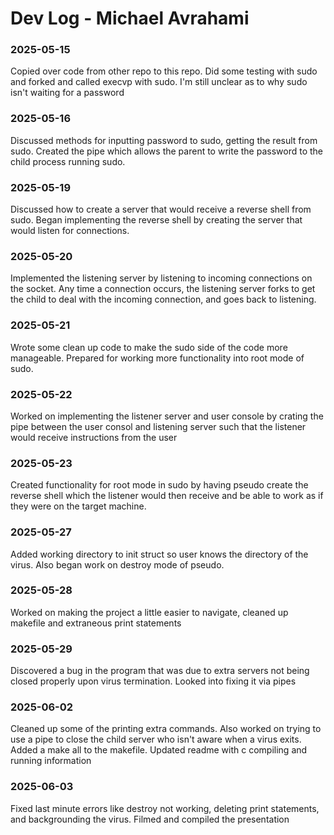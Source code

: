 # Dev Log - Michael Avrahami

### 2025-05-15
Copied over code from other repo to this repo. Did some testing with sudo and forked and called execvp with sudo. I'm still unclear as to why sudo isn't waiting for a password

### 2025-05-16
Discussed methods for inputting password to sudo, getting the result from sudo.
Created the pipe which allows the parent to write the password to the child process running sudo.

### 2025-05-19
Discussed how to create a server that would receive a reverse shell from sudo. Began implementing the reverse shell by creating the server that would listen for connections.

### 2025-05-20
Implemented the listening server by listening to incoming connections on the socket. Any time a connection occurs, the listening server forks to get the child to deal with the incoming connection, and goes back to listening.

### 2025-05-21
Wrote some clean up code to make the sudo side of the code more manageable. Prepared for working more functionality into root mode of sudo.

### 2025-05-22
Worked on implementing the listener server and user console by crating the pipe between the user consol and listening server such that the listener would receive instructions from the user

### 2025-05-23
Created functionality for root mode in sudo by having pseudo create the reverse shell which the listener would then receive and be able to work as if they were on the target machine.

### 2025-05-27
Added working directory to init struct so user knows the directory of the virus. Also began work on destroy mode of pseudo.

### 2025-05-28
Worked on making the project a little easier to navigate, cleaned up makefile and extraneous print statements

### 2025-05-29
Discovered a bug in the program that was due to extra servers not being closed properly upon virus termination. Looked into fixing it via pipes

### 2025-06-02
Cleaned up some of the printing extra commands. Also worked on trying to use a pipe to close the child server who isn't aware when a virus exits.
Added a make all to the makefile.
Updated readme with c compiling and running information

### 2025-06-03
Fixed last minute errors like destroy not working, deleting print statements, and backgrounding the virus.
Filmed and compiled the presentation
